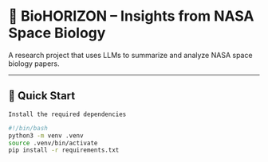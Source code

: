
# 🧠 BioHORIZON – Insights from NASA Space Biology

A research project that uses LLMs to summarize and analyze NASA space biology papers.

---

## 🚀 Quick Start

    Install the required dependencies
```bash
#!/bin/bash
python3 -m venv .venv
source .venv/bin/activate
pip install -r requirements.txt
```
